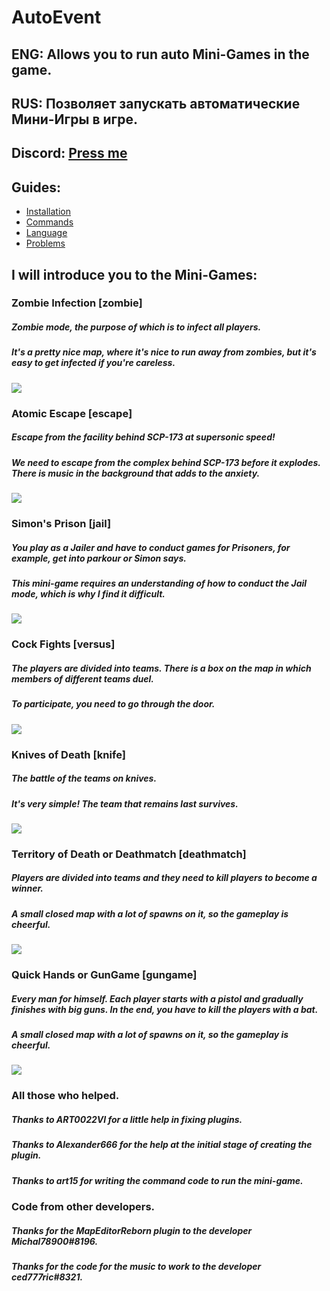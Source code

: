# AutoEvent
## ENG: Allows you to run auto Mini-Games in the game.
## RUS: Позволяет запускать автоматические Мини-Игры в игре.
## Discord: [Press me](https://discord.gg/Bu7ZsKsbjP)
## Guides:
 - [Installation](https://github.com/KoT0XleB/AutoEvent-Exiled/blob/main/Docs/Installation.md)
 - [Commands](https://github.com/KoT0XleB/AutoEvent-Exiled/blob/main/Docs/Commands.md)
 - [Language](https://github.com/KoT0XleB/AutoEvent-Exiled/blob/main/Docs/Language.md)
 - [Problems](https://github.com/KoT0XleB/AutoEvent-Exiled/blob/main/Docs/Problem.md)
##
## I will introduce you to the Mini-Games:
### Zombie Infection [zombie]
##### Zombie mode, the purpose of which is to infect all players. 
##### It's a pretty nice map, where it's nice to run away from zombies, but it's easy to get infected if you're careless.
![](https://github.com/swdmeow/AutoEvent-Exiled/blob/main/Photos/Zombie.png)
### Atomic Escape [escape]
##### Escape from the facility behind SCP-173 at supersonic speed!
##### We need to escape from the complex behind SCP-173 before it explodes. There is music in the background that adds to the anxiety.
![](https://github.com/swdmeow/AutoEvent-Exiled/blob/main/Photos/Escape.png)
### Simon's Prison [jail]
##### You play as a Jailer and have to conduct games for Prisoners, for example, get into parkour or Simon says.
##### This mini-game requires an understanding of how to conduct the Jail mode, which is why I find it difficult.
![](https://github.com/swdmeow/AutoEvent-Exiled/blob/main/Photos/Jail.png)
### Cock Fights [versus]
##### The players are divided into teams. There is a box on the map in which members of different teams duel.
##### To participate, you need to go through the door.
![](https://github.com/swdmeow/AutoEvent-Exiled/blob/main/Photos/Duel.png)
### Knives of Death [knife]
##### The battle of the teams on knives.
##### It's very simple! The team that remains last survives.
![](https://github.com/swdmeow/AutoEvent-Exiled/blob/main/Photos/Knife.png)
### Territory of Death or Deathmatch [deathmatch]
##### Players are divided into teams and they need to kill players to become a winner.
##### A small closed map with a lot of spawns on it, so the gameplay is cheerful.
![](https://github.com/swdmeow/AutoEvent-Exiled/blob/main/Photos/Deathmatch.png)
### Quick Hands or GunGame [gungame]
##### Every man for himself. Each player starts with a pistol and gradually finishes with big guns. In the end, you have to kill the players with a bat.
##### A small closed map with a lot of spawns on it, so the gameplay is cheerful.
![](https://github.com/swdmeow/AutoEvent-Exiled/blob/main/Photos/GunGame.png)

### All those who helped.
##### Thanks to ART0022VI for a little help in fixing plugins.
##### Thanks to Alexander666 for the help at the initial stage of creating the plugin.
##### Thanks to art15 for writing the command code to run the mini-game.

### Code from other developers.
##### Thanks for the MapEditorReborn plugin to the developer Michal78900#8196.
##### Thanks for the code for the music to work to the developer ced777ric#8321.
